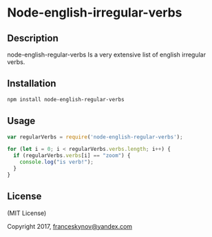 Node-english-irregular-verbs
=========================

## Description

node-english-regular-verbs Is a very extensive list of english irregular verbs.

## Installation

```bash
npm install node-english-regular-verbs
```

## Usage

```js
var regularVerbs = require('node-english-regular-verbs');

for (let i = 0; i < regularVerbs.verbs.length; i++) {
  if (regularVerbs.verbs[i] == "zoom") {
    console.log("is verb!");
  }
}
```

## License

(MIT License)

Copyright 2017,  <franceskynov@yandex.com>